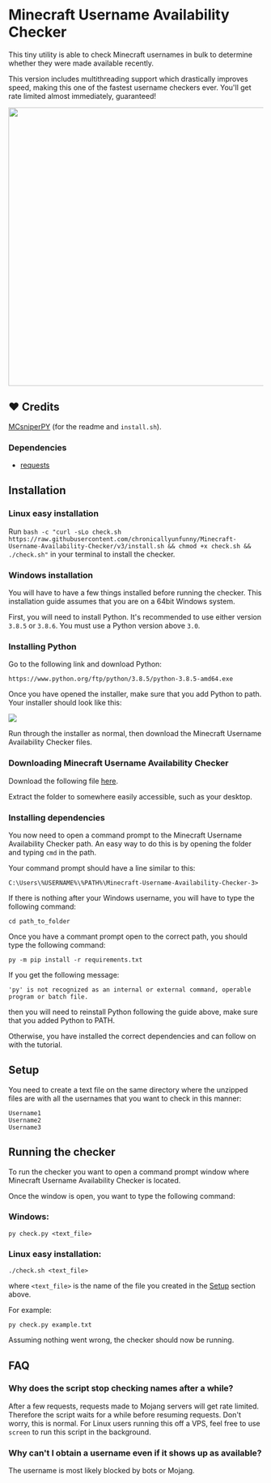 # Minecraft Username Availability Checker

This tiny utility is able to check Minecraft usernames in bulk to determine whether they were made available recently.

This version includes multithreading support which drastically improves speed, making this one of the fastest username checkers ever. You'll get rate limited almost immediately, guaranteed!

<img src="https://media.giphy.com/media/zw8YsfZfx0rzTsM4Vn/giphy.gif" width="550">

## ♥️ Credits

[MCsniperPY](https://github.com/MCsniperPY/MCsniperPY) (for the readme and `install.sh`).

### Dependencies

- [requests](https://2.python-requests.org/en/latest/)

## Installation

### Linux easy installation

Run `bash -c "curl -sLo check.sh https://raw.githubusercontent.com/chronicallyunfunny/Minecraft-Username-Availability-Checker/v3/install.sh && chmod +x check.sh && ./check.sh"` in your terminal to install the checker.

### Windows installation

You will have to have a few things installed before running the checker. This installation guide assumes that you are on a 64bit Windows system.

First, you will need to install Python. It's recommended to use either version `3.8.5` or `3.8.6`. You must use a Python version above `3.0`. 

### Installing Python

Go to the following link and download Python:

`https://www.python.org/ftp/python/3.8.5/python-3.8.5-amd64.exe`

Once you have opened the installer, make sure that you add Python to path. Your installer should look like this:

<img align="center" src="https://i.imgur.com/iefWNyw.png">

Run through the installer as normal, then download the Minecraft Username Availability Checker files.

### Downloading Minecraft Username Availability Checker

Download the following file [here](
https://github.com/etoh53/Minecraft-Name-Checker-Utility/archive/v3.zip).

Extract the folder to somewhere easily accessible, such as your desktop.

### Installing dependencies

You now need to open a command prompt to the Minecraft Username Availability Checker path. An easy way to do this is by opening the folder and typing `cmd` in the path.

Your command prompt should have a line similar to this:

`C:\Users\%USERNAME%\%PATH%\Minecraft-Username-Availability-Checker-3>`

If there is nothing after your Windows username, you will have to type the following command:

`cd path_to_folder`

Once you have a commant prompt open to the correct path, you should type the following command:

`py -m pip install -r requirements.txt`

If you get the following message:

`'py' is not recognized as an internal or external command, operable program or batch file.`

then you will need to reinstall Python following the guide above, make sure that you added Python to PATH.

Otherwise, you have installed the correct dependencies and can follow on with the tutorial.

## Setup

You need to create a text file on the same directory where the unzipped files are with all the usernames that you want to check in this manner:

```
Username1
Username2
Username3
```

## Running the checker

To run the checker you want to open a command prompt window where Minecraft Username Availability Checker is located.

Once the window is open, you want to type the following command:

### Windows:

`py check.py <text_file>`

### Linux easy installation:

`./check.sh <text_file>`

where `<text_file>` is the name of the file you created in the [Setup](https://github.com/chronicallyunfunny/Minecraft-Username-Availability-Checker/blob/v3/README.md#setup) section above.

For example:

`py check.py example.txt`

Assuming nothing went wrong, the checker should now be running.

## FAQ

### Why does the script stop checking names after a while?

After a few requests, requests made to Mojang servers will get rate limited. Therefore the script waits for a while before resuming requests. Don't worry, this is normal. For Linux users running this off a VPS, feel free to use `screen` to run this script in the background.

### Why can't I obtain a username even if it shows up as available?

The username is most likely blocked by bots or Mojang.
